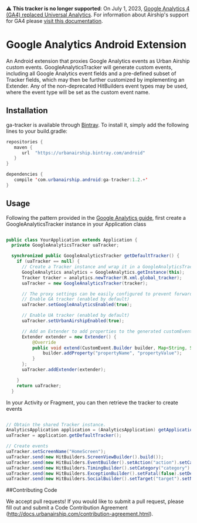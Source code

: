 :warning: **This tracker is no longer supported**: On July 1, 2023, [Google Analytics 4 (GA4) replaced Universal Analytics](https://support.google.com/firebase/answer/9167112). For information about Airship's support for GA4 please [visit this documentation](https://docs.airship.com/integrations/google-analytics).

# Google Analytics Android Extension

An Android extension that proxies Google Analytics events as Urban Airship custom events. GoogleAnalyticsTracker will generate custom events, including all Google Analytics event fields and a pre-defined subset of Tracker fields, which may then be further customized by implementing an Extender. Any of the non-deprecated HitBuilders event types may be used, where the event type will be set as the custom event name.


## Installation

ga-tracker is available through [Bintray](https://bintray.com/urbanairship). To install
it, simply add the following lines to your build.gradle:

```java
repositories {
   maven {
      url  "https://urbanairship.bintray.com/android"
   }
}

dependencies {
   compile 'com.urbanairship.android:ga-tracker:1.2.+'
}
```

## Usage

Following the pattern provided in the [Google Analytics guide](https://developers.google.com/analytics/devguides/collection/android/v4/#set-up-your-project),
first create a GoogleAnalyticsTracker instance in your Application class

```java

public class YourApplication extends Application {
  private GoogleAnalyticsTracker uaTracker;

  synchronized public GoogleAnalyticsTracker getDefaultTracker() {
    if (uaTracker == null) {
      // Create a Tracker instance and wrap it in a GoogleAnalyticsTracker instance
      GoogleAnalytics analytics = GoogleAnalytics.getInstance(this);
      Tracker tracker = analytics.newTracker(R.xml.global_tracker);
      uaTracker = new GoogleAnalyticsTracker(tracker);

      // The proxy settings can be easily configured to prevent forwarding events to either Urban Airship or Google Analytics.
      // Enable GA tracker (enabled by default)
      uaTracker.setGoogleAnalyticsEnabled(true);

      // Enable UA tracker (enabled by default)
      uaTracker.setUrbanAirshipEnabled(true);

      // Add an Extender to add properties to the generated customEvent
      Extender extender = new Extender() {
          @Override
          public void extend(CustomEvent.Builder builder, Map<String, String> json, GoogleAnalyticsTracker tracker) {
              builder.addProperty("propertyName", "propertyValue");
          }
      };
      uaTracker.addExtender(extender);

    }
    return uaTracker;
  }
```

In your Activity or Fragment, you can then retrieve the tracker to create events

```java

// Obtain the shared Tracker instance.
AnalyticsApplication application = (AnalyticsApplication) getApplication();
uaTracker = application.getDefaultTracker();

// Create events
uaTracker.setScreenName("HomeScreen");
uaTracker.send(new HitBuilders.ScreenViewBuilder().build());
uaTracker.send(new HitBuilders.EventBuilder().setAction("action").setCategory("category").setLabel("label").setValue(5).build());
uaTracker.send(new HitBuilders.TimingBuilder().setCategory("category").setLabel("label").setValue(5).setVariable("variable").build());
uaTracker.send(new HitBuilders.ExceptionBuilder().setFatal(false).setDescription("description").build());
uaTracker.send(new HitBuilders.SocialBuilder().setTarget("target").setNetwork("network").setAction("action").build());
```

##Contributing Code

We accept pull requests! If you would like to submit a pull request, please fill out and submit a Code Contribution Agreement (http://docs.urbanairship.com/contribution-agreement.html).
